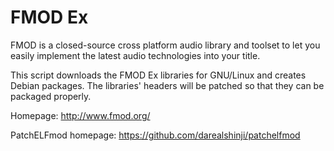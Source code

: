 FMOD Ex
=======

FMOD is a closed-source cross platform audio library and toolset to let
you easily implement the latest audio technologies into your title.

This script downloads the FMOD Ex libraries for GNU/Linux and creates Debian packages.
The libraries' headers will be patched so that they can be packaged properly.

Homepage: http://www.fmod.org/

PatchELFmod homepage: https://github.com/darealshinji/patchelfmod
